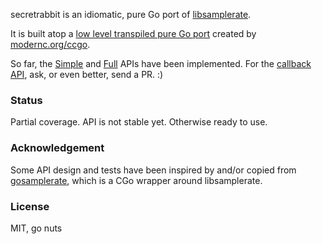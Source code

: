 secretrabbit is an idiomatic, pure Go port of [libsamplerate](http://libsndfile.github.io/libsamplerate/).

It is built atop a [low level transpiled pure Go port](https://pkg.go.dev/modernc.org/libsamplerate) created by [modernc.org/ccgo](https://pkg.go.dev/modernc.org/ccgo).

So far, the [Simple](http://libsndfile.github.io/libsamplerate/api_simple.html) and [Full](http://www.mega-nerd.com/SRC/api_full.html) APIs have been implemented. For the [callback API](http://www.mega-nerd.com/SRC/api_callback.html), ask, or even better, send a PR. :)

### Status

Partial coverage. API is not stable yet. Otherwise ready to use.

### Acknowledgement

Some API design and tests have been inspired by and/or copied from [gosamplerate](https://github.com/dh1tw/gosamplerate), which is a CGo wrapper around libsamplerate.

### License

MIT, go nuts
